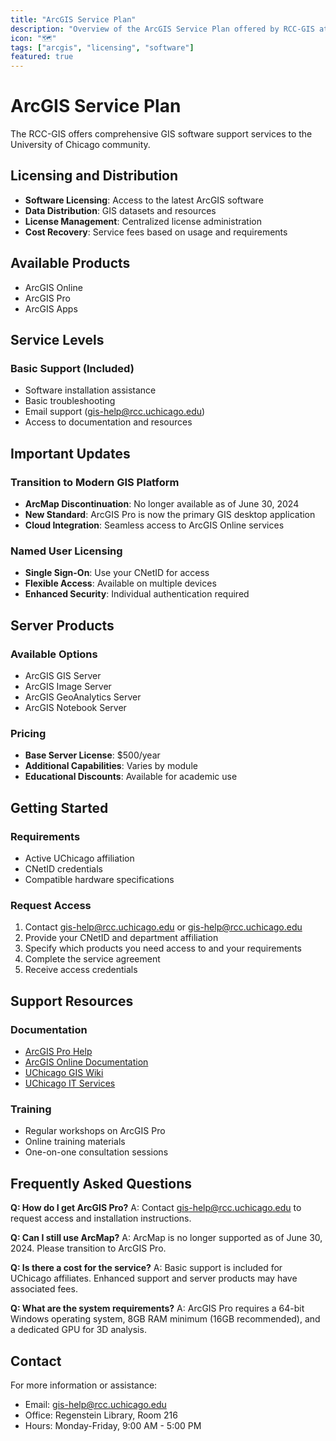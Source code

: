 ```yaml
---
title: "ArcGIS Service Plan"
description: "Overview of the ArcGIS Service Plan offered by RCC-GIS at the University of Chicago"
icon: "🗺️"
tags: ["arcgis", "licensing", "software"]
featured: true
---
```


# ArcGIS Service Plan

The RCC-GIS offers comprehensive GIS software support services to the University of Chicago community.

## Licensing and Distribution

- **Software Licensing**: Access to the latest ArcGIS software
- **Data Distribution**: GIS datasets and resources
- **License Management**: Centralized license administration
- **Cost Recovery**: Service fees based on usage and requirements

## Available Products

- ArcGIS Online
- ArcGIS Pro
- ArcGIS Apps

## Service Levels

### Basic Support (Included)
- Software installation assistance
- Basic troubleshooting
- Email support (gis-help@rcc.uchicago.edu)
- Access to documentation and resources

## Important Updates

### Transition to Modern GIS Platform
- **ArcMap Discontinuation**: No longer available as of June 30, 2024
- **New Standard**: ArcGIS Pro is now the primary GIS desktop application
- **Cloud Integration**: Seamless access to ArcGIS Online services

### Named User Licensing
- **Single Sign-On**: Use your CNetID for access
- **Flexible Access**: Available on multiple devices
- **Enhanced Security**: Individual authentication required

## Server Products

### Available Options
- ArcGIS GIS Server
- ArcGIS Image Server
- ArcGIS GeoAnalytics Server
- ArcGIS Notebook Server

### Pricing
- **Base Server License**: $500/year
- **Additional Capabilities**: Varies by module
- **Educational Discounts**: Available for academic use

## Getting Started

### Requirements
- Active UChicago affiliation
- CNetID credentials
- Compatible hardware specifications

### Request Access
1. Contact gis-help@rcc.uchicago.edu or [gis-help@rcc.uchicago.edu](mailto:gis-help@rcc.uchicago.edu)
2. Provide your CNetID and department affiliation
3. Specify which products you need access to and your requirements
4. Complete the service agreement
5. Receive access credentials

## Support Resources

### Documentation
- [ArcGIS Pro Help](https://pro.arcgis.com/)
- [ArcGIS Online Documentation](https://doc.arcgis.com/en/arcgis-online/)
- [UChicago GIS Wiki](https://wiki.uchicago.edu/)
- [UChicago IT Services](https://its.uchicago.edu/)

### Training
- Regular workshops on ArcGIS Pro
- Online training materials
- One-on-one consultation sessions

## Frequently Asked Questions

**Q: How do I get ArcGIS Pro?**
A: Contact gis-help@rcc.uchicago.edu to request access and installation instructions.

**Q: Can I still use ArcMap?**
A: ArcMap is no longer supported as of June 30, 2024. Please transition to ArcGIS Pro.

**Q: Is there a cost for the service?**
A: Basic support is included for UChicago affiliates. Enhanced support and server products may have associated fees.

**Q: What are the system requirements?**
A: ArcGIS Pro requires a 64-bit Windows operating system, 8GB RAM minimum (16GB recommended), and a dedicated GPU for 3D analysis.

## Contact

For more information or assistance:
- Email: gis-help@rcc.uchicago.edu
- Office: Regenstein Library, Room 216
- Hours: Monday-Friday, 9:00 AM - 5:00 PM
